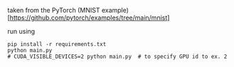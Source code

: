 taken from the PyTorch (MNIST example)[https://github.com/pytorch/examples/tree/main/mnist]

run using

```
pip install -r requirements.txt
python main.py
# CUDA_VISIBLE_DEVICES=2 python main.py  # to specify GPU id to ex. 2
```